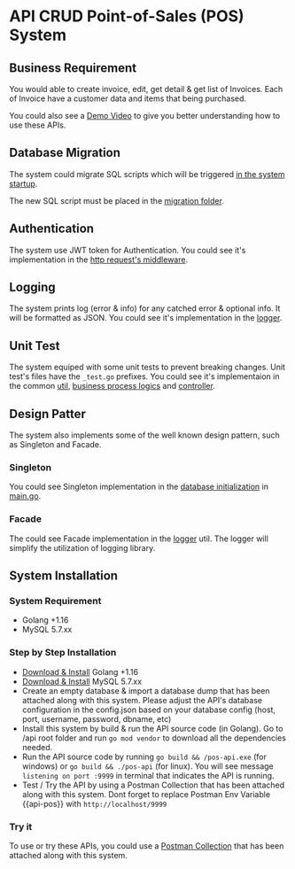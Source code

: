
# API CRUD Point-of-Sales (POS) System 

## Business Requirement
You would able to create invoice, edit, get detail & get list of Invoices. Each of Invoice have a customer data and items that being purchased.

You could also see a [Demo Video](https://github.com/akbar12/wzly/blob/main/implementation-test-1-crud-api/DEMO-video.webm) to give you better understanding how to use these APIs.

## Database Migration
The system could migrate SQL scripts which will be triggered [in the system startup](https://github.com/akbar12/wzly/blob/main/implementation-test-1-crud-api/src/util/database.go#L34).

The new SQL script must be placed in the [migration folder](https://github.com/akbar12/wzly/tree/main/implementation-test-1-crud-api/src/util/migrations).

## Authentication
The system use JWT token for Authentication. You could see it's implementation in the [http request's middleware](https://github.com/akbar12/wzly/blob/main/implementation-test-1-crud-api/src/util/middleware.go).

## Logging
The system prints log (error & info) for any catched error & optional info. It will be formatted as JSON. You could see it's implementation in the [logger](https://github.com/akbar12/wzly/blob/main/implementation-test-1-crud-api/src/util/logger.go).

## Unit Test
The system equiped with some unit tests to prevent breaking changes. Unit test's files have the `_test.go` prefixes. You could see it's implementaion in the common [util](https://github.com/akbar12/wzly/tree/main/implementation-test-1-crud-api/src/util), [business process logics](https://github.com/akbar12/wzly/tree/main/implementation-test-1-crud-api/src/model) and [controller](https://github.com/akbar12/wzly/tree/main/implementation-test-1-crud-api/src/controller). 

## Design Patter
The system also implements some of the well known design pattern, such as Singleton and Facade. 

### Singleton
You could see Singleton implementation in the [database initialization](https://github.com/akbar12/wzly/blob/main/implementation-test-1-crud-api/src/util/database.go#L22) in [main.go](https://github.com/akbar12/wzly/blob/main/implementation-test-1-crud-api/main.go#L23). 

### Facade
The could see Facade implementation in the [logger](https://github.com/akbar12/wzly/blob/main/implementation-test-1-crud-api/src/util/logger.go) util. The logger will simplify the utilization of logging library.

## System Installation

### System Requirement
- Golang +1.16
- MySQL 5.7.xx

### Step by Step Installation
- [Download & Install](https://go.dev/doc/install) Golang +1.16 
- [Download & Install](https://dev.mysql.com/downloads/windows/installer/5.7.html) MySQL 5.7.xx
- Create an empty database & import a database dump that has been attached along with this system. Please adjust the API's database configuration in the config.json based on your database config (host, port, username, password, dbname, etc)
- Install this system by build & run the API source code (in Golang). Go to /api root folder and run `go mod vendor` to download all the dependencies needed. 
- Run the API source code by running `go build && /pos-api.exe` (for windows) or `go build && ./pos-api` (for linux). You will see message `listening on port :9999` in terminal that indicates the API is running.
- Test / Try the API by using a Postman Collection that has been attached along with this system. Dont forget to replace Postman Env Variable {{api-pos}} with `http://localhost/9999`

### Try it
To use or try these APIs, you could use a [Postman Collection](https://github.com/akbar12/wzly/blob/main/implementation-test-1-crud-api/point-of-sales.postman_collection.json) that has been attached along with this system.
